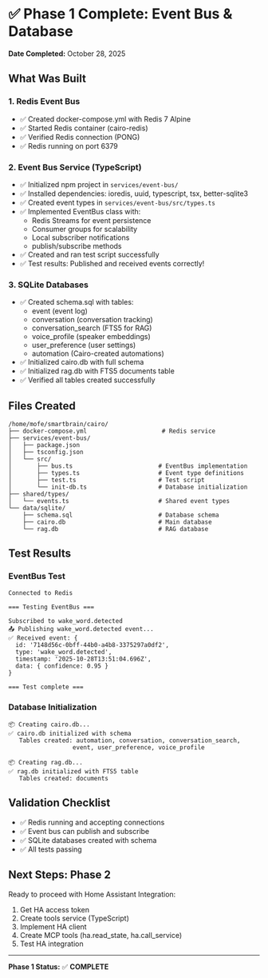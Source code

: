 # ✅ Phase 1 Complete: Event Bus & Database

**Date Completed:** October 28, 2025

## What Was Built

### 1. Redis Event Bus
- ✅ Created docker-compose.yml with Redis 7 Alpine
- ✅ Started Redis container (cairo-redis)
- ✅ Verified Redis connection (PONG)
- ✅ Redis running on port 6379

### 2. Event Bus Service (TypeScript)
- ✅ Initialized npm project in `services/event-bus/`
- ✅ Installed dependencies: ioredis, uuid, typescript, tsx, better-sqlite3
- ✅ Created event types in `services/event-bus/src/types.ts`
- ✅ Implemented EventBus class with:
  - Redis Streams for event persistence
  - Consumer groups for scalability
  - Local subscriber notifications
  - publish/subscribe methods
- ✅ Created and ran test script successfully
- ✅ Test results: Published and received events correctly!

### 3. SQLite Databases
- ✅ Created schema.sql with tables:
  - event (event log)
  - conversation (conversation tracking)
  - conversation_search (FTS5 for RAG)
  - voice_profile (speaker embeddings)
  - user_preference (user settings)
  - automation (Cairo-created automations)
- ✅ Initialized cairo.db with full schema
- ✅ Initialized rag.db with FTS5 documents table
- ✅ Verified all tables created successfully

## Files Created

```
/home/mofe/smartbrain/cairo/
├── docker-compose.yml                     # Redis service
├── services/event-bus/
│   ├── package.json
│   ├── tsconfig.json
│   └── src/
│       ├── bus.ts                        # EventBus implementation
│       ├── types.ts                      # Event type definitions
│       ├── test.ts                       # Test script
│       └── init-db.ts                    # Database initialization
├── shared/types/
│   └── events.ts                         # Shared event types
└── data/sqlite/
    ├── schema.sql                        # Database schema
    ├── cairo.db                          # Main database
    └── rag.db                            # RAG database
```

## Test Results

### EventBus Test
```
Connected to Redis

=== Testing EventBus ===

Subscribed to wake_word.detected
📤 Publishing wake_word.detected event...
✅ Received event: {
  id: '7148d56c-0bff-44b0-a4b8-3375297a0df2',
  type: 'wake_word.detected',
  timestamp: '2025-10-28T13:51:04.696Z',
  data: { confidence: 0.95 }
}

=== Test complete ===
```

### Database Initialization
```
📦 Creating cairo.db...
✅ cairo.db initialized with schema
   Tables created: automation, conversation, conversation_search,
                  event, user_preference, voice_profile

📦 Creating rag.db...
✅ rag.db initialized with FTS5 table
   Tables created: documents
```

## Validation Checklist

- ✅ Redis running and accepting connections
- ✅ Event bus can publish and subscribe
- ✅ SQLite databases created with schema
- ✅ All tests passing

## Next Steps: Phase 2

Ready to proceed with Home Assistant Integration:
1. Get HA access token
2. Create tools service (TypeScript)
3. Implement HA client
4. Create MCP tools (ha.read_state, ha.call_service)
5. Test HA integration

---

**Phase 1 Status:** ✅ **COMPLETE**
